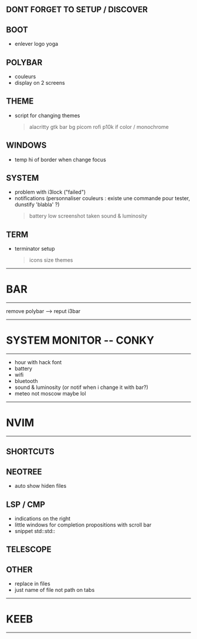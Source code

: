## DONT FORGET TO SETUP / DISCOVER

## BOOT
- enlever logo yoga
  
## POLYBAR
- couleurs
- display on 2 screens

## THEME
- script for changing themes
	> alacritty
	> gtk
	> bar
	> bg
	> picom
	> rofi
	> p10k if color / monochrome

## WINDOWS
- temp hi of border when change focus

## SYSTEM
- problem with i3lock ("failed")
- notifications (personnaliser couleurs : existe une commande pour tester, dunstify 'blabla' ?)
	> battery low
	> screenshot taken
	> sound & luminosity

## TERM
- terminator setup
    > icons size
    > themes


____________________________________________
# BAR
____________________________________________
remove polybar --> reput i3bar

____________________________________________
# SYSTEM MONITOR -- CONKY
____________________________________________
- hour with hack font
- battery
- wifi
- bluetooth
- sound & luminosity (or notif when i change it with bar?)
- meteo not moscow maybe lol
____________________________________________
# NVIM
____________________________________________

## SHORTCUTS

## NEOTREE
- auto show hiden files

## LSP / CMP
- indications on the right
- little windows for completion propositions with scroll bar
- snippet std::std::

## TELESCOPE

## OTHER
- replace in files
- just name of file not path on tabs

____________________________________________
# KEEB
____________________________________________

